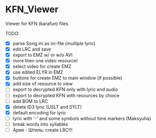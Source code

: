 # KFN_Viewer
Viewer for KFN (karafun) files

TODO:
- [x] parse Song.ini as ini-file (multiple lyric)
- [x] edit LRC and save
- [x] export to EMZ w/ or w/o AVI
- [x] more then one video resource!
- [x] select video for create EMZ
- [x] use edited ELYR in EMZ
- [x] buttons for create EMZ to main window (if possible)
- [x] add size of resource to view
- [ ] export to decrypted KFN only with lyric and audio
- [ ] export to decrypted KFN with resources by choice
- [ ] add BOM to LRC
- [x] delete ID3 lyric (USLT and SYLT)
- [x] default encoding for lyric
- [ ] lyric with '-' and some symbols without time markers (Maksyuha)
- [ ] break words into syllables
- [ ] Ария - Штиль: create LRC!!!

